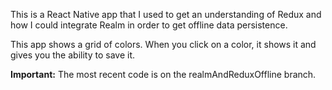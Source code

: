 This is a React Native app that I used to get an understanding of Redux and how I could integrate Realm in order to get offline data persistence. 

This app shows a grid of colors. When you click on a color, it shows it and gives you the ability to save it.

**Important:** The most recent code is on the realmAndReduxOffline branch.
